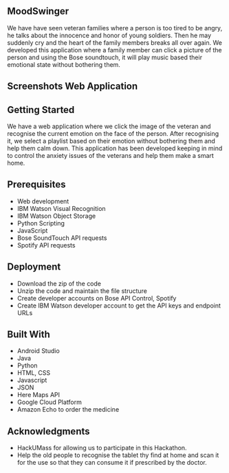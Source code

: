 ## MoodSwinger

We have have seen veteran families where a person is too tired to be angry, he talks about the innocence and honor of young soldiers. Then he may suddenly cry and the heart of the family members breaks all over again. We developed this application where a family member can click a picture of the person and using the Bose soundtouch, it will play music based their emotional state without bothering them.

## Screenshots Web Application


## Getting Started

We have a web application where we click the image of the veteran and recognise the current emotion on the face of the person. After recognising it, we select a playlist based on their emotion without bothering them and help them calm down. This application has been developed keeping in mind to control the anxiety issues of the veterans and help them make a smart home.

## Prerequisites

* Web development
* IBM Watson Visual Recognition
* IBM Watson Object Storage
* Python Scripting
* JavaScript
* Bose SoundTouch API requests
* Spotify API requests

## Deployment
* Download the zip of the code
* Unzip the code and maintain the file structure
* Create developer accounts on Bose API Control, Spotify
* Create IBM Watson developer account to get the API keys and endpoint URLs


## Built With

* Android Studio
* Java
* Python
* HTML, CSS
* Javascript
* JSON
* Here Maps API
* Google Cloud Platform
* Amazon Echo to order the medicine


## Acknowledgments

* HackUMass for allowing us to participate in this Hackathon.
* Help the old people to recognise the tablet thy find at home and scan it for the use so that they can consume it if prescribed by the doctor.


